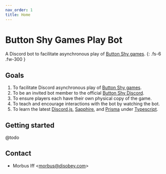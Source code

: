 ```yaml
---
nav_order: 1
title: Home
---
```


# Button Shy Games Play Bot

A Discord bot to facilitate asynchronous play of [Button Shy games](https://buttonshygames.com).
{: .fs-6 .fw-300 }

## Goals

1. To facilitate Discord asynchronous play of [Button Shy games](https://buttonshygames.com).
2. To be an invited bot member to the official [Button Shy Discord](https://discord.gg/CdCAKmK).
3. To ensure players each have their own physical copy of the game.
4. To teach and encourage interactions with the bot by watching the bot.
5. To learn the latest [Discord.js](https://discord.js.org/), [Sapphire](https://www.sapphirejs.dev/), and [Prisma](https://www.prisma.io/) under [Typescript](https://www.typescriptlang.org/).

## Getting started

@todo

## Contact

* Morbus Iff <[morbus@disobey.com](mailto:morbus@disobey.com)>
